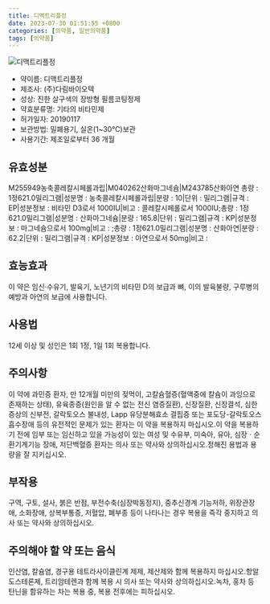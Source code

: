 ```yaml
---
title: 디맥트리플정
date: 2023-07-30 01:51:55 +0800
categories: [의약품, 일반의약품]
tags: [의약품]
---
```

![디맥트리플정](https://nedrug.mfds.go.kr/pbp/cmn/itemImageDownload/1Mcb1OgU-BZ)

- 약이름: 디맥트리플정
- 제조사: (주)다림바이오텍
- 성상: 진한 살구색의 장방형 필름코팅정제
- 약효분류명: 기타의 비타민제
- 허가일자: 20190117
- 보관방법: 밀폐용기, 실온(1~30℃)보관
- 사용기간: 제조일로부터 36 개월
## 유효성분
M255949농축콜레칼시페롤과립|M040262산화마그네슘|M243785산화아연
총량 : 1정621.0밀리그램|성분명 : 농축콜레칼시페롤과립|분량 : 10|단위 : 밀리그램|규격 : EP|성분정보 : 비타민 D3로서 1000IU|비고 : 콜레칼시페롤로서 1000IU;총량 : 1정621.0밀리그램|성분명 : 산화마그네슘|분량 : 165.8|단위 : 밀리그램|규격 : KP|성분정보 : 마그네슘으로서 100mg|비고 : ;총량 : 1정621.0밀리그램|성분명 : 산화아연|분량 : 62.2|단위 : 밀리그램|규격 : KP|성분정보 : 아연으로서 50mg|비고 :
## 효능효과
이 약은 임신·수유기, 발육기, 노년기의 비타민 D의 보급과 뼈, 이의 발육불량, 구루병의 예방과 아연의 보급에 사용합니다.
## 사용법
12세 이상 및 성인은 1회 1정, 1일 1회 복용합니다.
## 주의사항
이 약에 과민증 환자, 만 12개월 미만의 젖먹이, 고칼슘혈증(혈액중에 칼슘이 과잉으로 존재하는 상태), 유육종증(원인을 알 수 없는 전신 염증질환), 신장질환, 신장결석, 심한 증상의 신부전, 갈락토오스 불내성, Lapp 유당분해효소 결핍증 또는 포도당-갈락토오스 흡수장애 등의 유전적인 문제가 있는 환자는 이 약을 복용하지 마십시오.이 약을 복용하기 전에 임부 또는 임신하고 있을 가능성이 있는 여성 및 수유부, 미숙아, 유아, 심장ㆍ순환기계기능 장애, 저단백혈증 환자는 의사 또는 약사와 상의하십시오.정해진 용법과 용량을 잘 지키십시오.
## 부작용
구역, 구토, 설사, 붉은 반점, 부전수축(심장박동정지), 중추신경계 기능저하, 위장관장애, 소화장애, 상복부통증, 저혈압, 폐부종 등이 나타나는 경우 복용을 즉각 중지하고 의사 또는 약사와 상의하십시오.
## 주의해야 할 약 또는 음식
인산염, 칼슘염, 경구용 테트라사이클린계 제제, 제산제와 함께 복용하지 마십시오.항알도스테론제, 트리암테렌과 함께 복용 시 의사 또는 약사와 상의하십시오.녹차, 홍차 등 탄닌을 함유하는 차는 복용 중, 복용 전후에는 피하십시오.
